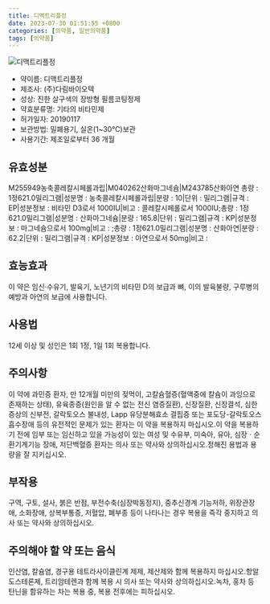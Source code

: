 ```yaml
---
title: 디맥트리플정
date: 2023-07-30 01:51:55 +0800
categories: [의약품, 일반의약품]
tags: [의약품]
---
```

![디맥트리플정](https://nedrug.mfds.go.kr/pbp/cmn/itemImageDownload/1Mcb1OgU-BZ)

- 약이름: 디맥트리플정
- 제조사: (주)다림바이오텍
- 성상: 진한 살구색의 장방형 필름코팅정제
- 약효분류명: 기타의 비타민제
- 허가일자: 20190117
- 보관방법: 밀폐용기, 실온(1~30℃)보관
- 사용기간: 제조일로부터 36 개월
## 유효성분
M255949농축콜레칼시페롤과립|M040262산화마그네슘|M243785산화아연
총량 : 1정621.0밀리그램|성분명 : 농축콜레칼시페롤과립|분량 : 10|단위 : 밀리그램|규격 : EP|성분정보 : 비타민 D3로서 1000IU|비고 : 콜레칼시페롤로서 1000IU;총량 : 1정621.0밀리그램|성분명 : 산화마그네슘|분량 : 165.8|단위 : 밀리그램|규격 : KP|성분정보 : 마그네슘으로서 100mg|비고 : ;총량 : 1정621.0밀리그램|성분명 : 산화아연|분량 : 62.2|단위 : 밀리그램|규격 : KP|성분정보 : 아연으로서 50mg|비고 :
## 효능효과
이 약은 임신·수유기, 발육기, 노년기의 비타민 D의 보급과 뼈, 이의 발육불량, 구루병의 예방과 아연의 보급에 사용합니다.
## 사용법
12세 이상 및 성인은 1회 1정, 1일 1회 복용합니다.
## 주의사항
이 약에 과민증 환자, 만 12개월 미만의 젖먹이, 고칼슘혈증(혈액중에 칼슘이 과잉으로 존재하는 상태), 유육종증(원인을 알 수 없는 전신 염증질환), 신장질환, 신장결석, 심한 증상의 신부전, 갈락토오스 불내성, Lapp 유당분해효소 결핍증 또는 포도당-갈락토오스 흡수장애 등의 유전적인 문제가 있는 환자는 이 약을 복용하지 마십시오.이 약을 복용하기 전에 임부 또는 임신하고 있을 가능성이 있는 여성 및 수유부, 미숙아, 유아, 심장ㆍ순환기계기능 장애, 저단백혈증 환자는 의사 또는 약사와 상의하십시오.정해진 용법과 용량을 잘 지키십시오.
## 부작용
구역, 구토, 설사, 붉은 반점, 부전수축(심장박동정지), 중추신경계 기능저하, 위장관장애, 소화장애, 상복부통증, 저혈압, 폐부종 등이 나타나는 경우 복용을 즉각 중지하고 의사 또는 약사와 상의하십시오.
## 주의해야 할 약 또는 음식
인산염, 칼슘염, 경구용 테트라사이클린계 제제, 제산제와 함께 복용하지 마십시오.항알도스테론제, 트리암테렌과 함께 복용 시 의사 또는 약사와 상의하십시오.녹차, 홍차 등 탄닌을 함유하는 차는 복용 중, 복용 전후에는 피하십시오.
